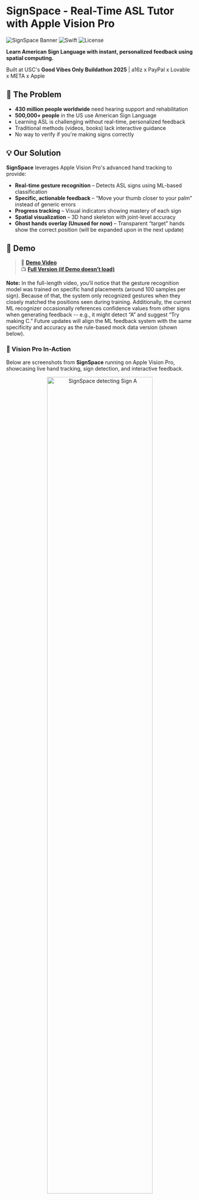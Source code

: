 # SignSpace - Real-Time ASL Tutor with Apple Vision Pro

![SignSpace Banner](https://img.shields.io/badge/visionOS-2.5-blue) ![Swift](https://img.shields.io/badge/Swift-5.9-orange) ![License](https://img.shields.io/badge/license-MIT-green)

**Learn American Sign Language with instant, personalized feedback using spatial computing.**

Built at USC's **Good Vibes Only Buildathon 2025** | a16z x PayPal x Lovable x META x Apple

## 🎯 The Problem

- **430 million people worldwide** need hearing support and rehabilitation  
- **500,000+ people** in the US use American Sign Language  
- Learning ASL is challenging without real-time, personalized feedback  
- Traditional methods (videos, books) lack interactive guidance  
- No way to verify if you're making signs correctly 

## 💡 Our Solution

**SignSpace** leverages Apple Vision Pro's advanced hand tracking to provide:

- **Real-time gesture recognition** – Detects ASL signs using ML-based classification  
- **Specific, actionable feedback** – “Move your thumb closer to your palm” instead of generic errors  
- **Progress tracking** – Visual indicators showing mastery of each sign  
- **Spatial visualization** – 3D hand skeleton with joint-level accuracy
- **Ghost hands overlay (Unused for now)** – Transparent “target” hands show the correct position (will be expanded upon in the next update) 

## 🎥 Demo

> 🎥 **[Demo Video](https://drive.google.com/file/d/1XPNRzenzS-k5-pO7UJ3PRrQrqJHE6at7/view?usp=sharing)**  
> 📺 **[Full Version (if Demo doesn’t load)](https://drive.google.com/file/d/1C_VZJxxrgt15Y8MPfRmrAKQ1d2wWfaRr/view?usp=sharing)**  

**Note:** In the full-length video, you’ll notice that the gesture recognition model was trained on specific hand placements (around 100 samples per sign). Because of that, the system only recognized gestures when they closely matched the positions seen during training. Additionally, the current ML recognizer occasionally references confidence values from other signs when generating feedback -- e.g., it might detect “A” and suggest “Try making C.” Future updates will align the ML feedback system with the same specificity and accuracy as the rule-based mock data version (shown below).


### 📸 Vision Pro In-Action

Below are screenshots from **SignSpace** running on Apple Vision Pro, showcasing live hand tracking, sign detection, and interactive feedback.

<p align="center">
  <img src="./images/VisionProA.png" width="75%" alt="SignSpace detecting Sign A"/>
  <br/>
  <em><strong>Sign A Detection:</strong> The system recognizes the sign “A” and provides a visual feedback bar indicating accuracy.</em>
</p>

<p align="center">
  <img src="./images/VisonProB.png" width="75%" alt="SignSpace detecting Sign B"/>
  <br/>
  <em><strong>Sign B Detection:</strong> The user performs the sign “B,” with real-time 3D gesture overlay and feedback display.</em>
</p>

<p align="center">
  <img src="./images/MockDataASL.png" width="75%" alt="SignSpace detecting the sign Hello"/>
  <br/>
  <em><strong>Sign Detection Mode:</strong> The app detects the sign “Hello” using Apple Vision Pro’s 3D hand tracking and provides real-time, specific feedback (“Extend your index finger straight up”). Currently, this detailed feedback is available only in the mock data view, with live integration in progress.</em>
</p>

<p align="center">
  <img src="./images/RecordingDataASL.png" width="75%" alt="SignSpace recording gesture samples"/>
  <br/>
  <em><strong>Data Recording Mode:</strong> Used to capture 100 samples per gesture for training the ML model, with clear on-screen instructions for proper hand positioning and motion.</em>
</p>

### Key Features Showcased
1. Hand tracking initialization  
2. Learning letter "A" with instant feedback  
3. Real-time corrections and validation  
4. Progress through 5 ASL signs  
5. Celebratory confetti on mastery  

## 🛠️ Technology Stack

### Core Technologies
- **visionOS 2.5** – Native Apple Vision Pro development  
- **Swift 5.9** – Modern, type-safe programming  
- **SwiftUI** – Declarative UI framework  
- **RealityKit** – 3D rendering and spatial computing  
- **Hand Tracking API** – Real-time 27-joint precision tracking  
- **Core ML** – Integrated ASL gesture classifier  

### Key Features
- **Rule-Based + ML Gesture Recognition Engine** – Combines CoreML model with rule-based validation  
- **Spatial Hand Visualization** – 3D skeleton rendering with joint connections  
- **Adaptive Feedback System** – Confidence-based color coding (red/yellow/green)  
- **CSV Export + Share Sheet** – Export recorded samples for model retraining  
- **Mock Data Support** – Simulator testing without physical hardware  

## 🏗️ Architecture
```
SignSpace/
├── SignSpaceApp.swift # App entry point + immersive space setup
├── AppModel.swift # App state management
├── ContentView.swift # Main learning UI + feedback logic
├── ConfettiView.swift # Confetti animation when sign mastered
├── DataCollectionView.swift # Data collection & CSV export interface
├── CSVExporter.swift # Session data tracking & CSV writer
├── GestureRecognizer.swift # Rule-based ASL gesture recognition
├── MLGestureRecognizer.swift # CoreML-based gesture prediction
├── GhostHandData.swift # Ideal hand joint positions per sign 
├── HandTrackingManager.swift # ARKit session + real-time hand tracking
├── HandTrackingComponent.swift # RealityKit component for hand entities
├── HandTrackingSystem.swift # System managing ARKit anchor updates
├── HandTrackingView.swift # 3D hand entity rendering view
├── ImmersiveView.swift # RealityView for immersive mode
├── SoundManager.swift # Audio feedback for success/errors
├── ToggleImmersiveSpaceButton.swift # Button to toggle immersive view
└── Assets/ # ASL sign images + app assets
```

### Data Flow
```
Vision Pro Hand Tracking
        ↓
HandTrackingManager (extracts 27 joints)
        ↓
MLGestureRecognizer + GestureRecognizer (classifies + validates)
        ↓
ContentView (shows confidence, feedback, confetti)
        ↓
User sees real-time corrections + progress tracking
```


## 🎨 Features

### 1. **Real-Time Hand Tracking**
- Powered by `ARKitSession` and `HandTrackingProvider`
- 27 tracked joints with live position updates
- Works seamlessly in immersive space

### 2. **Ghost Hands Overlay**
- Shows ideal ASL hand positions (from `GhostHandData`)
- Used for reference and spatial guidance  

### 3. **Dual Recognition System**
- **Rule-based:** geometry & distances between joints  
- **ML-powered:** CoreML model trained from real CSV data  

### 4. **Intelligent Feedback**
- **Green (≥85%)**: Perfect! 🎉  
- **Yellow (65–85%)**: Almost there!  
- **Red (<65%)**: Needs correction  
- **Gray**: No hand detected  

### 5. **Progress Tracking & Celebration**
- Tracks completed signs  
- Displays progress bar  
- Confetti on completion  

### 6. **Sound Feedback**
- Success tone (correct)  
- Progress tone (improving)  
- Error tone (incorrect)  

### 7. **Data Collection & Export**
- Record hand samples for each sign  
- Export labeled CSV for training CoreML models  
- Share sheet for direct file sharing  

## 📚 Supported ASL Signs

| Sign | Description | Difficulty |
|------|-------------|-------------|
| **A** | Closed fist, thumb on side | Easy |
| **B** | Fingers straight up, thumb tucked | Medium |
| **C** | Hand forms "C" curve | Easy |
| **Hello** | Open hand, all fingers extended | Easy |
| **Thank You** | Flat hand, fingers together (custom sign for testing) | Medium |

**Future:** Expand to full alphabet and 50+ phrases  

## 🚀 Getting Started

### Prerequisites
- macOS 14.0 or later  
- Xcode 15.0 or later  
- Apple Vision Pro (for real testing)  
- Apple Developer account  

### Installation
1. **Install repo**
```bash
git clone https://github.com/yourusername/SignSpace.git
cd SignSpace
open SignSpace.xcodeproj
```

2. **Add Hand Tracking Capability**
   - Select SignSpace project → Target → Signing & Capabilities
   - Click "+ Capability"
   - Add "Hand Tracking"

3. **Build and Run**
   - Select "Apple Vision Pro" simulator or physical device
   - Press `Cmd + R`

### Testing Without Vision Pro

The app includes **mock hand tracking** for simulator testing:
```swift
// In HandTrackingManager.swift (line 26)
var useMockData = true  // Simulator mode with animated hands
```

For real device testing:
```swift
var useMockData = false  // Real Vision Pro hand tracking
```

## 🎓 How It Works

### Hand Tracking Pipeline

1. **Initialize Session**
   - Requests `handTracking` authorization from ARKit.
   - Starts `ARKitSession` with `HandTrackingProvider`.
   - Continuously processes anchor updates at 90Hz for both hands.

2. **Extract Joint Data**
   - Captures 27 joints per hand: wrist, thumb, index, middle, ring, and pinky.
   - Converts joint transforms to world coordinates using `originFromAnchorTransform`.
   - Stores as `SIMD3<Float>` for spatial calculations.

3. **Gesture Recognition**
   - Two engines work in parallel:
     - **Rule-based**: Uses distances and angles between joints for precision feedback.
     - **ML-powered**: CoreML model (`ASLClassifierReal1.mlmodel`) predicts gestures from 12 extracted features (6 joints × 2D coordinates).
   - Combines both methods for accurate and interpretable recognition.

4. **Generate Feedback**
   - Calculates a confidence score (0–1).
   - Produces contextual feedback:
     - “Perfect!” if confidence > 0.9  
     - “Good try!” if 0.6–0.9  
     - “Show your hand” if tracking is lost
   - Feedback color dynamically updates (green/yellow/red/gray).

5. **Render Visualization**
   - `RealityView` displays real-time 3D hand skeletons.
   - `GhostHandData` overlays “ideal” hand position for the current sign.
   - Visual and audio cues provide instant correction guidance.

6. **Track Progress**
   - `ContentView` maintains user progress via `signsLearned` state.
   - Confetti and success sound trigger on first mastery.
   - Progress indicators fill based on completed signs.

7. **Data Collection Mode**
   - Switch to `DataCollectionView` for ML training.
   - Captures hand features for each ASL sign and saves them as CSV.
   - Built-in `ShareSheet` enables exporting data directly.

## 🏆 Technical Highlights

### Why This Showcases Vision Pro
- **Native Hand Tracking:** Uses Vision Pro’s most advanced capability without external hardware, being privacy-preserving (processed locally).  
- **Spatial Feedback Loop:** Ghost hands are anchored in 3D space, enabling natural alignment.  
- **Real-Time Performance:** 90Hz input rate with <10ms latency feedback pipeline.  
- **On-Device ML:** All gesture processing is performed locally using CoreML for privacy and speed.  
- **Immersive Accessibility-First Learning:** Users learn through kinesthetic feedback rather than static visuals, making ASL learning accessible to all.  

## 🔮 Future Roadmap

### Phase 1 (MVP – Completed)
- [x] Vision Pro hand tracking integration  
- [x] CoreML gesture recognition (5 signs)  
- [x] Visual and audio feedback system  
- [x] Confetti + progress tracking  
- [x] CSV export for model retraining  

### Phase 2 (Next 3 Months)
- [ ] Full ASL alphabet coverage  
- [ ] Improved CoreML accuracy with larger dataset 
- [ ] Lesson-based user flow  
- [ ] Advanced analytics dashboard  

### Phase 3 (6 Months)
- [ ] SharePlay multiplayer mode  
- [ ] Video recording and playback  
- [ ] BSL/LSF language expansion  

### Phase 4 (12 Months)
- [ ] Enterprise integration (schools, hospitals)  
- [ ] Collaboration with accessibility researchers  
- [ ] iOS companion app for progress tracking

## 🤝 Contributing
We welcome contributions! Here's how:

1. Fork the repository
2. Create a feature branch (`git checkout -b feature/AmazingFeature`)
3. Commit your changes (`git commit -m 'Add AmazingFeature'`)
4. Push to the branch (`git push origin feature/AmazingFeature`)
5. Open a Pull Request

### Areas for Contribution
- Adding more ASL signs
- Improving gesture recognition accuracy
- UI/UX enhancements
- Accessibility features
- Documentation improvements

## 👥 Team

**Mustafa Nomair** – Computer Science @ USC  
*Led full product development — from design and coding to gesture detection, feedback logic, and Vision Pro app integration alongside Abdelaziz.*

**Abdelaziz Abderhman** – Electrical and Computer Engineering B.S. & Computer Engineering M.S. @ USC  
*Handled Vision Pro hardware setup and sensor integration for real-time hand tracking.*

**Ahmed Ataelfadeel** – Electrical and Computer Engineering @ USC  
*Assisted with hardware connectivity under Abdelaziz’s guidance.*

**Hamza Wako** – Computer Science and Business Administration @ USC  
*Served as project manager, coordinating tasks, deadlines, and testing cycles.*

**Ardysatrio Fakhri Haroen** – Computer Science (M.S.) @ USC  
*Mentored the team on ML model structure, app architecture, and performance tuning.*

**Built at**: Good Vibes Only Buildathon 2025  
**Location**: USC Information Sciences Institute, Marina Del Rey 

## 🙏 Acknowledgments
- **USC Viterbi School of Engineering** - Venue and support
- **PayPal** - Platinum sponsor
- **Lovable** - Technology partner and credits
- **Meta** - Judge participation
- **Microsoft** - Inclusive Tech Lab inspiration
- **Apple** - Apple Vision Pro access 
Special thanks to all mentors and organizers who made this possible!

## 📞 Contact
**Mustafa Nomair**  
- Email: nomair@usc.edu
- LinkedIn: [View Profile](https://www.linkedin.com/in/mustafa-nomair)
- Project Demo: [Video Link](https://drive.google.com/file/d/1XPNRzenzS-k5-pO7UJ3PRrQrqJHE6at7/view?usp=sharing)

## ⭐ Support
If you enjoyed this project or found it useful, consider giving it a ⭐ on GitHub - it helps others discover SignSpace!

*Making the world more inclusive, one sign at a time.* 🤟
